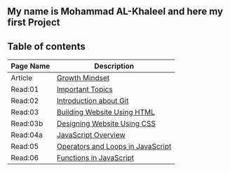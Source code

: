 ## **My name is Mohammad AL-Khaleel and here my first Project** 

## **Table of contents**
| Page Name      | Description |
| -----------    | ----------- |
| Article        |  [Growth Mindset](https://malkhaleel88.github.io/reading-notes/Article)  |
| Read:01        |    [Important Topics](https://malkhaleel88.github.io/reading-notes/Read:01)          |
| Read:02        |   [Introduction about Git](https://malkhaleel88.github.io/reading-notes/Read:02)           |
| Read:03        |     [Building Website Using HTML](https://malkhaleel88.github.io/reading-notes/Read:03)         |
| Read:03b        |     [Designing Website Using CSS](https://malkhaleel88.github.io/reading-notes/Read:03b)         |
| Read:04a       |     [JavaScript Overview](https://malkhaleel88.github.io/reading-notes/Read:04a)         |
| Read:05     |     [Operators and Loops in JavaScript](https://malkhaleel88.github.io/reading-notes/Read:05)         |
| Read:06    |     [Functions in JavaScript](https://malkhaleel88.github.io/reading-notes/Read:06)         |